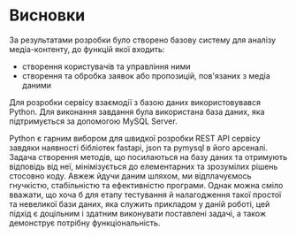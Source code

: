# Висновки

За результатами розробки було створено базову систему для аналізу медіа-контенту, до функцій якої входить:
- створення користувачів та управління ними
- створення та обробка заявок або пропозицій, пов'язаних з медіа даними

Для розробки сервісу взаємодії з базою даних використовувався Python. Для виконання завдання була використана база даних, яка підтримується за допомогою MySQL Server.

Python є гарним вибором для швидкої розробки REST API сервісу завдяки наявності бібліотек fastapi, json та pymysql в його арсеналі. Задача створення методів, що посилаються на базу даних та отримують відповідь від неї, мінімізується до елементарних та зрозумілих рішень стосовно коду. Авжеж йдучи даним шляхом, ми відплачуємось гнучкістю, стабільністю та ефективністю програми. Однак можна сміло вважати, що хоча б для етапу тестування й налагодження такої простої та невеликої бази даних, яка служить прикладом у даній роботі, цей підхід є доцільним і здатним виконувати поставлені задачі, а також демонструє потрібну функціональність.

